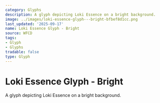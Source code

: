 ```yaml
---
category: Glyphs
description: A glyph depicting Loki Essence on a bright background.
image: ../images/loki-essence-glyph---bright-bfbef8d1cc.png
last_updated: '2025-09-17'
name: Loki Essence Glyph - Bright
source: WFCD
tags:
- Glyph
- Glyphs
tradable: false
type: Glyph
---
```


# Loki Essence Glyph - Bright

A glyph depicting Loki Essence on a bright background.

